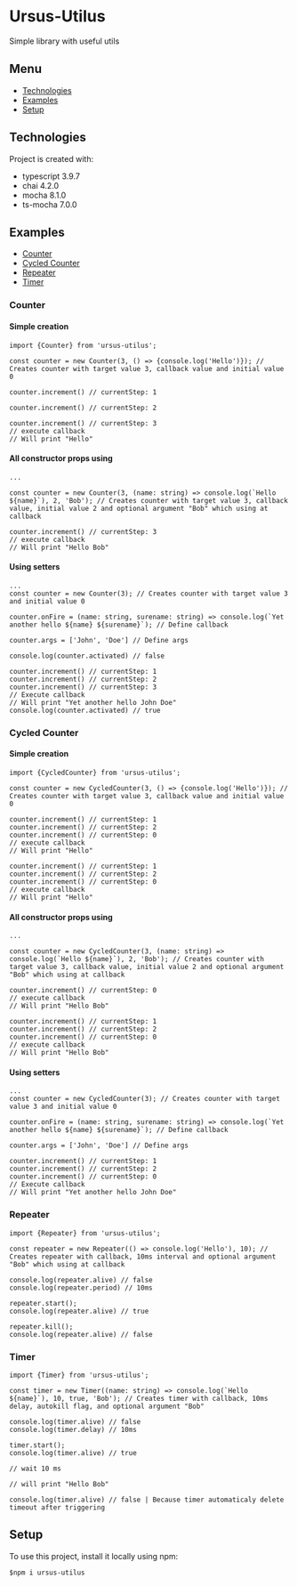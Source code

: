 # Ursus-Utilus
Simple library with useful utils

## Menu
* [Technologies](#technologies)
* [Examples](#examples)
* [Setup](#setup)

## Technologies
Project is created with:
* typescript 3.9.7
* chai 4.2.0
* mocha 8.1.0
* ts-mocha 7.0.0

## Examples

* [Counter](#counter)
* [Cycled Counter](#cycled-counter)
* [Repeater](#repeater)
* [Timer](#timer)

### Counter

#### Simple creation

```
import {Counter} from 'ursus-utilus';

const counter = new Counter(3, () => {console.log('Hello')}); // Creates counter with target value 3, callback value and initial value 0

counter.increment() // currentStep: 1

counter.increment() // currentStep: 2

counter.increment() // currentStep: 3
// execute callback
// Will print "Hello"
```

#### All constructor props using

```
...

const counter = new Counter(3, (name: string) => console.log(`Hello ${name}`), 2, 'Bob'); // Creates counter with target value 3, callback value, initial value 2 and optional argument "Bob" which using at callback

counter.increment() // currentStep: 3
// execute callback
// Will print "Hello Bob"
```

#### Using setters

```
...
const counter = new Counter(3); // Creates counter with target value 3 and initial value 0

counter.onFire = (name: string, surename: string) => console.log(`Yet another hello ${name} ${surename}`); // Define callback

counter.args = ['John', 'Doe'] // Define args

console.log(counter.activated) // false

counter.increment() // currentStep: 1
counter.increment() // currentStep: 2
counter.increment() // currentStep: 3
// Execute callback
// Will print "Yet another hello John Doe"
console.log(counter.activated) // true
```

### Cycled Counter

#### Simple creation

```
import {CycledCounter} from 'ursus-utilus';

const counter = new CycledCounter(3, () => {console.log('Hello')}); // Creates counter with target value 3, callback value and initial value 0

counter.increment() // currentStep: 1
counter.increment() // currentStep: 2
counter.increment() // currentStep: 0
// execute callback
// Will print "Hello"

counter.increment() // currentStep: 1
counter.increment() // currentStep: 2
counter.increment() // currentStep: 0
// execute callback
// Will print "Hello"
```

#### All constructor props using

```
...

const counter = new CycledCounter(3, (name: string) => console.log(`Hello ${name}`), 2, 'Bob'); // Creates counter with target value 3, callback value, initial value 2 and optional argument "Bob" which using at callback

counter.increment() // currentStep: 0
// execute callback
// Will print "Hello Bob"

counter.increment() // currentStep: 1
counter.increment() // currentStep: 2
counter.increment() // currentStep: 0
// execute callback
// Will print "Hello Bob"
```

#### Using setters

```
...
const counter = new CycledCounter(3); // Creates counter with target value 3 and initial value 0

counter.onFire = (name: string, surename: string) => console.log(`Yet another hello ${name} ${surename}`); // Define callback

counter.args = ['John', 'Doe'] // Define args

counter.increment() // currentStep: 1
counter.increment() // currentStep: 2
counter.increment() // currentStep: 0
// Execute callback
// Will print "Yet another hello John Doe"
```

### Repeater

```
import {Repeater} from 'ursus-utilus';

const repeater = new Repeater(() => console.log('Hello'), 10); // Creates repeater with callback, 10ms interval and optional argument "Bob" which using at callback

console.log(repeater.alive) // false
console.log(repeater.period) // 10ms

repeater.start();
console.log(repeater.alive) // true

repeater.kill();
console.log(repeater.alive) // false
```

### Timer

```
import {Timer} from 'ursus-utilus';

const timer = new Timer((name: string) => console.log(`Hello ${name}`), 10, true, 'Bob'); // Creates timer with callback, 10ms delay, autokill flag, and optional argument "Bob"

console.log(timer.alive) // false
console.log(timer.delay) // 10ms

timer.start();
console.log(timer.alive) // true

// wait 10 ms

// will print "Hello Bob"

console.log(timer.alive) // false | Because timer automaticaly delete timeout after triggering
```

## Setup
To use this project, install it locally using npm:

```
$npm i ursus-utilus
```